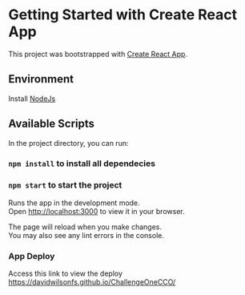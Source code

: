 # Getting Started with Create React App

This project was bootstrapped with [Create React App](https://github.com/facebook/create-react-app).
## Environment

Install [NodeJs](https://nodejs.org/en/download/)
## Available Scripts

In the project directory, you can run:

### `npm install` to install all dependecies

### `npm start` to start the project

Runs the app in the development mode.\
Open [http://localhost:3000](http://localhost:3000) to view it in your browser.

The page will reload when you make changes.\
You may also see any lint errors in the console.

### App Deploy

Access this link to view the deploy https://davidwilsonfs.github.io/ChallengeOneCCO/